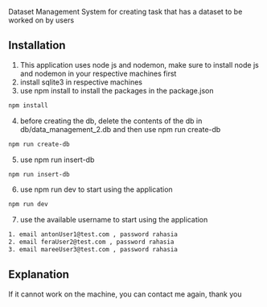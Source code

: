 Dataset Management System for creating task that has a dataset to be worked on by users

## Installation

1. This application uses node js and nodemon, make sure to install node js and nodemon in your respective machines first
2. install sqlite3 in respective machines
3. use npm install to install the packages in the package.json

```bash
npm install
```

4. before creating the db, delete the contents of the db in db/data_management_2.db and then use npm run create-db

```bash
npm run create-db
```

5. use npm run insert-db

```bash
npm run insert-db
```

6. use npm run dev to start using the application

```bash
npm run dev
```

7. use the available username to start using the application

```bash
1. email antonUser1@test.com , password rahasia
2. email feraUser2@test.com , password rahasia
3. email mareeUser3@test.com , password rahasia
```

## Explanation

If it cannot work on the machine, you can contact me again, thank you
